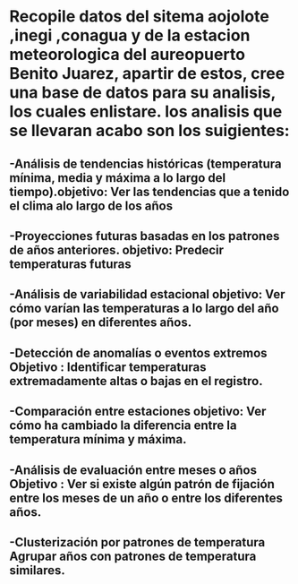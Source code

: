 # Recopile datos del sitema aojolote ,inegi ,conagua y de la estacion meteorologica del aureopuerto Benito Juarez, apartir de estos, cree una  base de datos para su analisis, los cuales enlistare. los analisis que se llevaran acabo son los suigientes:


## -Análisis de tendencias históricas (temperatura mínima, media y máxima a lo largo del tiempo).objetivo: Ver las tendencias que a tenido el clima alo largo de los años

## -Proyecciones futuras basadas en los patrones de años anteriores. objetivo: Predecir temperaturas futuras

## -Análisis de variabilidad estacional objetivo: Ver cómo varían las temperaturas a lo largo del año (por meses) en diferentes años.

## -Detección de anomalías o eventos extremos Objetivo : Identificar temperaturas extremadamente altas o bajas en el registro.

## -Comparación entre estaciones objetivo: Ver cómo ha cambiado la diferencia entre la temperatura mínima y máxima.

## -Análisis de evaluación entre meses o años Objetivo : Ver si existe algún patrón de fijación entre los meses de un año o entre los diferentes años.

## -Clusterización por patrones de temperatura Agrupar años con patrones de temperatura similares.
